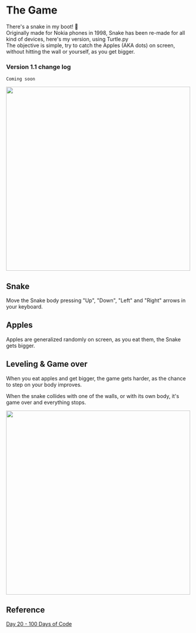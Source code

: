 # The Game 
There's a snake in my boot! 🐍 <br>
Originally made for Nokia phones in 1998, Snake has been re-made for all kind of devices, here's my version, using Turtle.py<br>
The objective is simple, try to catch the Apples (AKA dots) on screen, without hitting the wall or yourself, as you get bigger.
<br>

### Version 1.1 change log
```
Coming soon
```

<img src="https://i.imgur.com/3rTaaAf.png"  width="500" />

## Snake

Move the Snake body pressing "Up", "Down", "Left" and "Right" arrows in your keyboard.

## Apples

Apples are generalized randomly on screen, as you eat them, the Snake gets bigger.


## Leveling  & Game over

When you eat apples and get bigger, the game gets harder, as the chance to step on your body improves.

When the snake collides with one of the walls, or with its own body, it's game over and everything stops.

<img src="https://i.imgur.com/mnOcsZQ.png"  width="500" />


## Reference
[Day 20 - 100 Days of Code](https://www.udemy.com/course/100-days-of-code/learn/lecture/20356587#overview)
